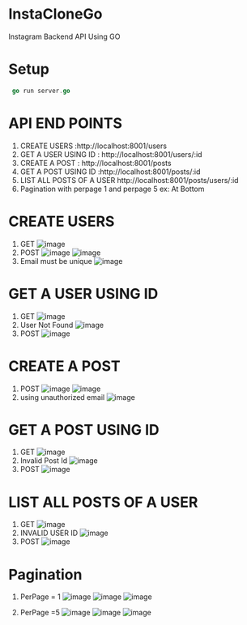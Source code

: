 # InstaCloneGo
Instagram Backend API Using GO 

# Setup

```go 
 go run server.go
```
# API END POINTS 
1. CREATE USERS :http://localhost:8001/users
2. GET A USER USING ID : http://localhost:8001/users/:id
3. CREATE A POST  : http://localhost:8001/posts
4. GET A POST USING ID :http://localhost:8001/posts/:id
5. LIST ALL POSTS OF A USER http://localhost:8001/posts/users/:id
6. Pagination with perpage 1 and perpage 5 ex: At Bottom 

# CREATE USERS
1. GET 
![image](https://user-images.githubusercontent.com/68312849/136656301-061c2b53-3fef-4097-8c64-19f551f57dbc.png)
2. POST
![image](https://user-images.githubusercontent.com/68312849/136656570-12509640-89b6-4196-863a-146956d98066.png)
![image](https://user-images.githubusercontent.com/68312849/136656586-eb464c6c-a7c3-4ff9-939b-618859e4dba6.png)
3. Email must be unique
![image](https://user-images.githubusercontent.com/68312849/136656634-78db628d-b6f6-4e20-9652-c7ee70b5f17d.png)

 # GET A USER USING ID
1. GET
![image](https://user-images.githubusercontent.com/68312849/136656736-12096711-1555-4da1-a68c-f4cfa943d5a5.png)
2. User Not Found
![image](https://user-images.githubusercontent.com/68312849/136656763-d8c3f252-6715-493e-9d5a-34179e873828.png)
3. POST 
![image](https://user-images.githubusercontent.com/68312849/136656775-22d1c7e2-58b6-4297-b4c6-73c445ab0d03.png)
# CREATE A POST
1. POST 
![image](https://user-images.githubusercontent.com/68312849/136656920-ba02a189-6986-4b77-af22-2fa9e567419e.png)
![image](https://user-images.githubusercontent.com/68312849/136657037-958f3962-2887-4fbb-a62e-b488b31fd145.png)
2. using unauthorized email
![image](https://user-images.githubusercontent.com/68312849/136657091-818a0f54-ca7b-4f2b-a3ca-dfe5acc8404e.png)

#  GET A POST USING ID 
1. GET 
![image](https://user-images.githubusercontent.com/68312849/136657180-b9fda864-7542-45e5-9587-3c2386db5ee2.png)
2. Invalid Post Id
![image](https://user-images.githubusercontent.com/68312849/136657196-3974579b-6551-47d9-9a57-53d5b7f52dde.png)
3. POST 
![image](https://user-images.githubusercontent.com/68312849/136657208-2517c862-cc43-415a-92e8-d351c8de8a51.png)

# LIST ALL POSTS OF A USER
1. GET
![image](https://user-images.githubusercontent.com/68312849/136657239-6535ad57-7258-424b-b7b9-f887db9730d7.png)
2. INVALID USER ID
![image](https://user-images.githubusercontent.com/68312849/136657250-a00b0f5d-236e-41ba-b22d-e5f967630edd.png)
3. POST
![image](https://user-images.githubusercontent.com/68312849/136657255-bb122c5f-7db8-4107-a967-f69ee634153d.png)

#  Pagination
1. PerPage = 1
![image](https://user-images.githubusercontent.com/68312849/136660739-47f994e4-5c80-4fb4-8eae-2936a9bd12cd.png)
![image](https://user-images.githubusercontent.com/68312849/136660744-d25a9e17-155b-4c2b-a21c-3fca1643814d.png)
![image](https://user-images.githubusercontent.com/68312849/136660753-62a721a5-5fb2-4446-bfc9-bdda8bf04d42.png)

2. PerPage =5
![image](https://user-images.githubusercontent.com/68312849/136660781-6b9c29c7-952b-4516-8e46-5ce07518cace.png)
![image](https://user-images.githubusercontent.com/68312849/136660832-9b89b035-5bf4-45aa-917f-d7d3a032b3c0.png)
![image](https://user-images.githubusercontent.com/68312849/136660851-35d7ae2e-b290-463a-92ce-62a1c88245d7.png)





